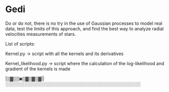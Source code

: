 # Gedi

Do or do not, there is no try in the use of Gaussian processes to model real data, test the limits of this approach, and find the best way to analyze radial velocities measurements of stars.
 
 List of scripts:
 
 Kernel.py -> script with all the kernels and its derivatives
 
 Kernel_likelihood.py -> script where the  calculation of the log-likelihood and gradient of the kernels is made

|▒▓▒▒◙▒▓▒▓▒▓||░░░░░░░░░░░░░░░░░░░░░░░░░░░░░░░░░░░░░░░░░░░

